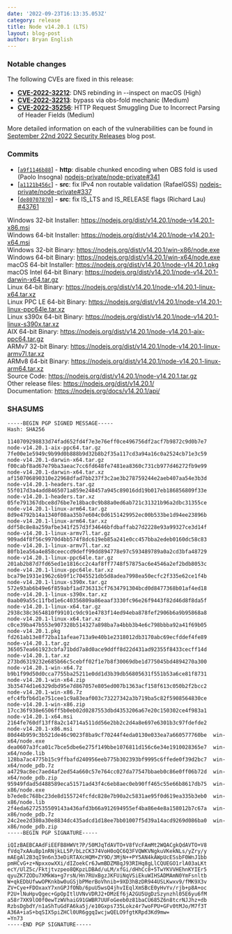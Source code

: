 ```yaml
---
date: '2022-09-23T16:13:35.053Z'
category: release
title: Node v14.20.1 (LTS)
layout: blog-post
author: Bryan English
---
```


### Notable changes

The following CVEs are fixed in this release:

- **[CVE-2022-32212](https://cve.mitre.org/cgi-bin/cvename.cgi?name=CVE-2022-32212)**: DNS rebinding in --inspect on macOS (High)
- **[CVE-2022-32213](https://cve.mitre.org/cgi-bin/cvename.cgi?name=CVE-2022-32213)**: bypass via obs-fold mechanic (Medium)
- **[CVE-2022-35256](https://cve.mitre.org/cgi-bin/cvename.cgi?name=CVE-2022-35256)**: HTTP Request Smuggling Due to Incorrect Parsing of Header Fields (Medium)

More detailed information on each of the vulnerabilities can be found in [September 22nd 2022 Security Releases](/blog/vulnerability/september-2022-security-releases/) blog post.

### Commits

- \[[`a9f1146b88`](https://github.com/nodejs/node/commit/a9f1146b88)] - **http**: disable chunked encoding when OBS fold is used (Paolo Insogna) [nodejs-private/node-private#341](https://github.com/nodejs-private/node-private/pull/341)
- \[[`a1121b456c`](https://github.com/nodejs/node/commit/a1121b456c)] - **src**: fix IPv4 non routable validation (RafaelGSS) [nodejs-private/node-private#337](https://github.com/nodejs-private/node-private/pull/337)
- \[[`de80707870`](https://github.com/nodejs/node/commit/de80707870)] - **src**: fix IS_LTS and IS_RELEASE flags (Richard Lau) [#43761](https://github.com/nodejs/node/pull/43761)

Windows 32-bit Installer: https://nodejs.org/dist/v14.20.1/node-v14.20.1-x86.msi \
Windows 64-bit Installer: https://nodejs.org/dist/v14.20.1/node-v14.20.1-x64.msi \
Windows 32-bit Binary: https://nodejs.org/dist/v14.20.1/win-x86/node.exe \
Windows 64-bit Binary: https://nodejs.org/dist/v14.20.1/win-x64/node.exe \
macOS 64-bit Installer: https://nodejs.org/dist/v14.20.1/node-v14.20.1.pkg \
macOS Intel 64-bit Binary: https://nodejs.org/dist/v14.20.1/node-v14.20.1-darwin-x64.tar.gz \
Linux 64-bit Binary: https://nodejs.org/dist/v14.20.1/node-v14.20.1-linux-x64.tar.xz \
Linux PPC LE 64-bit Binary: https://nodejs.org/dist/v14.20.1/node-v14.20.1-linux-ppc64le.tar.xz \
Linux s390x 64-bit Binary: https://nodejs.org/dist/v14.20.1/node-v14.20.1-linux-s390x.tar.xz \
AIX 64-bit Binary: https://nodejs.org/dist/v14.20.1/node-v14.20.1-aix-ppc64.tar.gz \
ARMv7 32-bit Binary: https://nodejs.org/dist/v14.20.1/node-v14.20.1-linux-armv7l.tar.xz \
ARMv8 64-bit Binary: https://nodejs.org/dist/v14.20.1/node-v14.20.1-linux-arm64.tar.xz \
Source Code: https://nodejs.org/dist/v14.20.1/node-v14.20.1.tar.gz \
Other release files: https://nodejs.org/dist/v14.20.1/ \
Documentation: https://nodejs.org/docs/v14.20.1/api/

### SHASUMS

```
-----BEGIN PGP SIGNED MESSAGE-----
Hash: SHA256

1140709298833d74fad652fd4f7e3e76eff0ce496756df2acf7b9872c9d0b7e7  node-v14.20.1-aix-ppc64.tar.gz
7fe00e1e5949c9b99d0b888b9d32b8b2f35a117cd3a94a16c0a2524cb71e3c59  node-v14.20.1-darwin-x64.tar.gz
f00cabf8ad67e79ba3aeac7cc6fd648fe7481ea8360c731cb977d46272fb9e99  node-v14.20.1-darwin-x64.tar.xz
af150706890310e22968dfad7bb237f3c2ae3b278759244e2aeb407aa54e3b3d  node-v14.20.1-headers.tar.gz
55f017d3a4add8465071a859e248457a945c89016dd19b017eb186856809f33e  node-v14.20.1-headers.tar.xz
05fe791367dbce8d76be7e18bac0c9b88a0ed6ab721c31321b96a2dbc31355ce  node-v14.20.1-linux-arm64.tar.gz
8d9e4792b14a1340f08aa35b7e604c0d6151429952ec00b533be1d94ee23896b  node-v14.20.1-linux-arm64.tar.xz
ddf58c8e8a259afbe341f257d3f34646bfdbaffab27d2228e93a99327ce3d14f  node-v14.20.1-linux-armv7l.tar.gz
909ad4f8f56c9970d4bb574f8dc619eb85a241e0cc457bba2edeb0160dc58c83  node-v14.20.1-linux-armv7l.tar.xz
80fb1ea56a4e858ceeccd9deff99dd894778e97c593489789a0a2cd3bfa48729  node-v14.20.1-linux-ppc64le.tar.gz
201ab2b87d7fd65ed1e1816cc2c4af8ff7748f57875ac6e4546a2ef2bdb8053c  node-v14.20.1-linux-ppc64le.tar.xz
bca79e1931e1962c6b9f1c7045521db5d8adea7998ea50ecfc2f335e62ce1f4b  node-v14.20.1-linux-s390x.tar.gz
572e93ab6b49e6f859abf1ad736313cf7634791304bcd0d8477368b01af4ed18  node-v14.20.1-linux-s390x.tar.xz
0aab09a55c11fbd1e6c40356809a86eaaf3330fc96e26f9443f82d46d8f8da5f  node-v14.20.1-linux-x64.tar.gz
2938c38c3654810f99101c9dc91e4783f14ed94eba878fef2906b6a9b95868a8  node-v14.20.1-linux-x64.tar.xz
c0ce39ba47b553e907328b514327a898ba7a4bbb3b4e6c798bbba92a41f69b05  node-v14.20.1.pkg
fd261ab13e8f72ba11afeae713a9e40b1e2318012db3170abc69ecfddef4fe89  node-v14.20.1.tar.gz
365057ea661923cbfa71bdd7a8d0ace9ddff8d22d431ad92355f8433cecff14d  node-v14.20.1.tar.xz
273bd6319232e685b66c5cebff02f1e7b8f30069dbe1d775045bd4894270a300  node-v14.20.1-win-x64.7z
b9b1f99d50d0cca7755ba25211e0dd1d3b39db56805631f551b53a6ce81f8731  node-v14.20.1-win-x64.zip
3b35474d1e6329dbd95e7d867057e805ed007b1363acf158f613c050b2f2bcc2  node-v14.20.1-win-x86.7z
efc4fbfb6d1e751cee1c9a83eaf003c73227342a3b719ba5c82f5908564830ce  node-v14.20.1-win-x86.zip
17cc36f938e6506ff5b0eb02d0287553dbd4353206a67e20c150302ce4f983a1  node-v14.20.1-x64.msi
2164fe760df13ff8a2c14714a511dd56e2bb2c2d4a8e697e6301b3c97fdefde2  node-v14.20.1-x86.msi
80d44b959c3b521de46c9023f8ba9cf70244f4eda0130e033ea7a660577760be  win-x64/node.exe
dea0607a3fca01c7bce5dbe6e275f149bbe1076811d156c6e34e1910028365e7  win-x64/node.lib
128ba7ac4775b15c9ffbafd240956eeb775b302393bf9995c6ffede0f39d2bc7  win-x64/node_pdb.7z
a4729ac8ec7aed4af2ed54a660c57e764cc027da77547bbaeb0c86e0ff06b72d  win-x64/node_pdb.zip
95949fdad5d488589eca51571ad43f4c6eb8aec0eb90ff465c55e66b8617db75  win-x86/node.exe
b7ede8c768bc23de8d155724fcfdc828e7b90a2c5831ae95f0d619ea335b3eb0  win-x86/node.lib
2f4eda6272535509143a436afd3b66a912694955ef4ba86e4e8a158012b7c67a  win-x86/node_pdb.7z
24c2ee2d380a30e8834dc435adcd1d18ee7bb01007f5d39a14acd9269d086ba0  win-x86/node_pdb.zip
-----BEGIN PGP SIGNATURE-----

iQIzBAEBCAAdFiEEFB8HWVt7P/50MJqTdAVTO+V8fVcFAmMt2WQACgkQdAVTO+V8
fVdq7xAAuBp1nRNjkLL5P/bLzCK374VoH0oQC6Q3FVQWKVNgkuVKekNLs/yZry/y
mAEgAl2B3qI9n6n33eDiRTAXcHQM+ZY9D/3MjN++PY5AN4kAWpUcESsbF0WnJ1bb
pmHCvG+z+NpxxowXXi/dIZoekCr6JwmBDZM8qJ93RIHq8gLlCQUEGO1rlA03aLKt
ecY/UlZ5c/Fktjtvzpeo8QKpzLDBAd/uLM/xfGi/dHhCc8+5TwYKVVHEhnKYIEr5
qyuZK7ZODu7XMkWa+g7rsN/Hn7RUxBgzJKFUiNqVSiEkuWIHSADMAmN0YmFsnltb
W+qkEDbUfwwOPKnkbw0uGSjbPMerBoVhnib+9XD3hBzDR944USLKwxv9/fMK9X3v
ZV+Cye+FDOxaxY7xnGPJfONb/6puU5wsQ4jhvIEqlXmSBcE0yHvYv/rjb+p8A+oc
P2U+lNuHpvQgec+GpOpItlUVNvVDRJ2+DMzEf6jA2GU5UgDzSzynzhl05E6yu6fM
a58r7XK9lO0f0ewTzWVhaiG91GWBR7UUFoGeeb0z81baCU685Z6n8tcrNJJhz+db
RzbsDgbdY/n1aShTuGdFA6ka5j/e10Gxps735Lokz4r7woFPU+GFv0tMJo/M7f3T
A36A+iaS+bqSIX5piZHCl0UR6ggqIwcjwQELO9fgtKRpd3Kd9mw=
=Yn73
-----END PGP SIGNATURE-----

```
